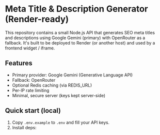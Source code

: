 # Meta Title & Description Generator (Render-ready)

This repository contains a small Node.js API that generates SEO meta titles and descriptions using Google Gemini (primary) with OpenRouter as a fallback. It's built to be deployed to Render (or another host) and used by a frontend widget / iframe.

## Features
- Primary provider: Google Gemini (Generative Language API)
- Fallback: OpenRouter
- Optional Redis caching (via REDIS_URL)
- Per-IP rate limiting
- Minimal, secure server (keys kept server-side)

## Quick start (local)
1. Copy `.env.example` to `.env` and fill your API keys.
2. Install deps:
